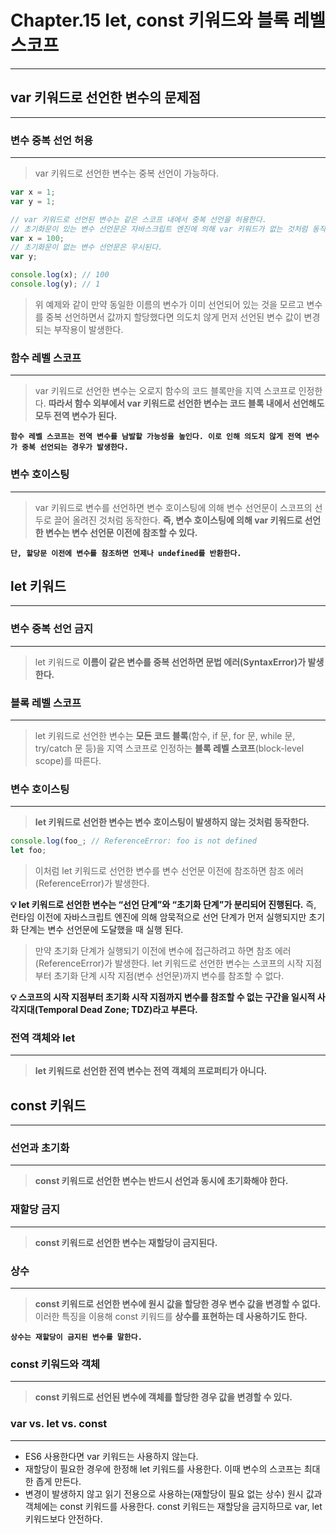 # Chapter.15 let, const 키워드와 블록 레벨 스코프

---

## var 키워드로 선언한 변수의 문제점

---

### 변수 중복 선언 허용

---

> var 키워드로 선언한 변수는 중복 선언이 가능하다.

```jsx
var x = 1;
var y = 1;

// var 키워드로 선언된 변수는 같은 스코프 내에서 중복 선언을 허용한다.
// 초기화문이 있는 변수 선언문은 자바스크립트 엔진에 의해 var 키워드가 없는 것처럼 동작한다.
var x = 100;
// 초기화문이 없는 변수 선언문은 무시된다.
var y;

console.log(x); // 100
console.log(y); // 1
```

> 위 예제와 같이 만약 동일한 이름의 변수가 이미 선언되어 있는 것을 모르고 변수를 중복 선언하면서 값까지 할당했다면 의도치 않게 먼저 선언된 변수 값이 변경되는 부작용이 발생한다.

### 함수 레벨 스코프

---

> var 키워드로 선언한 변수는 오로지 함수의 코드 블록만을 지역 스코프로 인정한다.
> **따라서 함수 외부에서 var 키워드로 선언한 변수는 코드 블록 내에서 선언해도 모두 전역 변수가 된다.**

**`함수 레벨 스코프는 전역 변수를 남발할 가능성을 높인다. 이로 인해 의도치 않게 전역 변수가 중복 선언되는 경우가 발생한다.`**

### 변수 호이스팅

---

> var 키워드로 변수를 선언하면 변수 호이스팅에 의해 변수 선언문이 스코프의 선두로 끌어 올려진 것처럼 동작한다.
> **즉, 변수 호이스팅에 의해 var 키워드로 선언한 변수는 변수 선언문 이전에 참조할 수 있다.**

**`단, 할당문 이전에 변수를 참조하면 언제나 undefined를 반환한다.`**

## let 키워드

---

### 변수 중복 선언 금지

---

> let 키워드로 **이름이 같은 변수를 중복 선언하면 문법 에러(SyntaxError)가 발생한다.**

### 블록 레벨 스코프

---

> let 키워드로 선언한 변수는 **모든 코드 블록**(함수, if 문, for 문, while 문, try/catch 문 등)을 지역 스코프로 인정하는 **블록 레벨 스코프**(block-level scope)를 따른다.

### 변수 호이스팅

---

> **let 키워드로 선언한 변수는 변수 호이스팅이 발생하지 않는 것처럼 동작한다.**

```jsx
console.log(foo_; // ReferenceError: foo is not defined
let foo;
```

> 이처럼 let 키워드로 선언한 변수를 변수 선언문 이전에 참조하면 참조 에러(ReferenceError)가 발생한다.

**💡 let 키워드로 선언한 변수는 “선언 단계”와 “초기화 단계”가 분리되어 진행된다.**
즉, 런타임 이전에 자바스크립트 엔진에 의해 암묵적으로 선언 단계가 먼저 실행되지만 초기화 단계는 변수 선언문에 도달했을 때 실행 된다.

> 만약 초기화 단계가 실행되기 이전에 변수에 접근하려고 하면 참조 에러(ReferenceError)가 발생한다.
> let 키워드로 선언한 변수는 스코프의 시작 지점부터 초기화 단계 시작 지점(변수 선언문)까지 변수를 참조할 수 없다.

**💡 스코프의 시작 지점부터 초기화 시작 지점까지 변수를 참조할 수 없는 구간을 일시적 사각지대(Temporal Dead Zone; TDZ)라고 부른다.**

### 전역 객체와 let

---

> **let 키워드로 선언한 전역 변수는 전역 객체의 프로퍼티가 아니다.**

## const 키워드

---

### 선언과 초기화

---

> **const 키워드로 선언한 변수는 반드시 선언과 동시에 초기화해야 한다.**

### 재할당 금지

---

> **const 키워드로 선언한 변수는 재할당이 금지된다.**

### 상수

---

> **const 키워드로 선언한 변수에 원시 값을 할당한 경우 변수 값을 변경할 수 없다.**
> 이러한 특징을 이용해 const 키워드를 **상수를 표현하는 데 사용하기도 한다.**

**`상수는 재할당이 금지된 변수를 말한다.`**

### const 키워드와 객체

---

> **const 키워드로 선언된 변수에 객체를 할당한 경우 값을 변경할 수 있다.**

### var vs. let vs. const

---

- ES6 사용한다면 var 키워드는 사용하지 않는다.
- 재할당이 필요한 경우에 한정해 let 키워드를 사용한다. 이때 변수의 스코프는 최대한 좁게 만든다.
- 변경이 발생하지 않고 읽기 전용으로 사용하는(재할당이 필요 없는 상수) 원시 값과 객체에는 const 키워드를 사용한다. const 키워드는 재할당을 금지하므로 var, let 키워드보다 안전하다.
